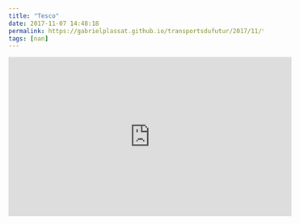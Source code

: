 ```yaml
---
title: "Tesco"
date: 2017-11-07 14:48:18
permalink: https://gabrielplassat.github.io/transportsdufutur/2017/11/tesco.html
tags: [nan]
---
```


<iframe width="560" height="315" src="https://www.youtube.com/embed/FT7PubvMMJ4" frameborder="0" allowfullscreen></iframe>
